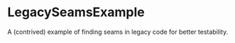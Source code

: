 LegacySeamsExample
==================

A (contrived) example of finding seams in legacy code for better testability.